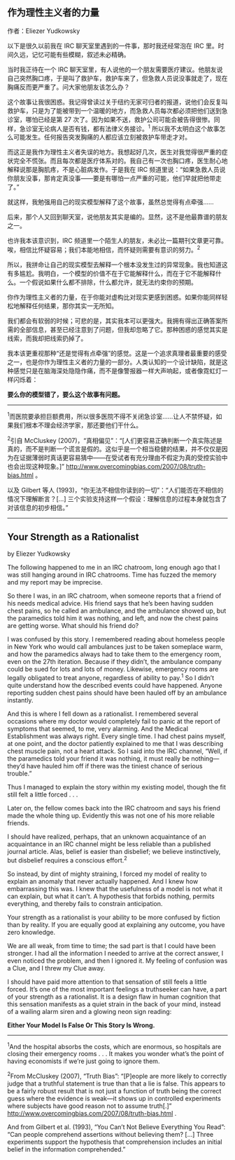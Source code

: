 ## 作为理性主义者的力量

作者：Eliezer Yudkowsky

以下是很久以前我在 IRC 聊天室里遇到的一件事，那时我还经常泡在 IRC 里。时间久远，记忆可能有些模糊，叙述未必精确。

当时我正待在一个 IRC 聊天室里，有人说他的一个朋友需要医疗建议。他朋友说自己突然胸口疼，于是叫了救护车，救护车来了，但急救人员说没事就走了，现在胸痛反而更严重了。问大家他朋友该怎么办？

这个故事让我很困惑。我记得曾读过关于纽约无家可归者的报道，说他们会反复叫救护车，只是为了能被带到一个温暖的地方，而急救人员每次都必须把他们送到急诊室，哪怕已经是第 27 次了。因为如果不送，救护公司可能会被告得很惨。同样，急诊室无论病人是否有钱，都有法律义务接诊。<sup>1</sup> 所以我不太明白这个故事怎么可能发生。任何报告突发胸痛的人都应该立刻被救护车带走才对。

而这正是我作为理性主义者失误的地方。我想起好几次，医生对我觉得很严重的症状完全不慌张。而且每次都是医疗体系对的。我自己有一次也胸口疼，医生耐心地解释说那是胸肌疼，不是心脏病发作。于是我在 IRC 频道里说：“如果急救人员说你朋友没事，那肯定真没事——要是有哪怕一点严重的可能，他们早就把他带走了。”

就这样，我勉强用自己的现实模型解释了这个故事，虽然总觉得有点牵强……

后来，那个人又回到聊天室，说他朋友其实是编的。显然，这不是他最靠谱的朋友之一。

也许我本该意识到，IRC 频道里一个陌生人的朋友，未必比一篇期刊文章更可靠。唉，相信比怀疑容易；我们本能地相信，而怀疑则需要有意识的努力。<sup>2</sup>

所以，我拼命让自己的现实模型去解释一个根本没发生过的异常现象。我也知道这有多尴尬。我明白，一个模型的价值不在于它能解释什么，而在于它不能解释什么。一个假说如果什么都不排除，什么都允许，就无法约束你的预期。

你作为理性主义者的力量，在于你能对虚构比对现实更感到困惑。如果你能同样轻松地解释任何结果，那你其实一无所知。

我们都会有软弱的时候；可悲的是，其实我本可以更强大。我拥有得出正确答案所需的全部信息，甚至已经注意到了问题，但我却忽略了它。那种困惑的感觉其实是线索，而我却把线索扔掉了。

我本该更重视那种“还是觉得有点牵强”的感觉。这是一个追求真理者最重要的感受之一，也是你作为理性主义者的力量的一部分。人类认知的一个设计缺陷，就是这种感觉只是在脑海深处隐隐作痛，而不是像警报器一样大声响起，或者像霓虹灯一样闪烁着：

**要么你的模型错了，要么这个故事有问题。**

---

<sup>1</sup>而医院要承担巨额费用，所以很多医院不得不关闭急诊室……让人不禁怀疑，如果我们根本不理会经济学家，那还要他们干什么。

<sup>2</sup>引自 McCluskey (2007)，“真相偏见”：“[人们更容易正确判断一个真实陈述是真的，而不是判断一个谎言是假的。这似乎是一个相当稳健的结果，并不仅仅是因为在证据薄弱时真话更容易猜中——在受试者有充分理由不假定为真的受控实验中也会出现这种现象。]” http://www.overcomingbias.com/2007/08/truth-bias.html 。

以及 Gilbert 等人 (1993)，“你无法不相信你读到的一切”：“人们能否在不相信的情况下理解断言？[…] 三个实验支持这样一个假设：理解信息的过程本身就包含了对该信息的初步相信。”

---

## Your Strength as a Rationalist

by Eliezer Yudkowsky

The following happened to me in an IRC chatroom, long enough ago that I was still hanging around in IRC chatrooms. Time has fuzzed the memory and my report may be imprecise.

So there I was, in an IRC chatroom, when someone reports that a friend of his needs medical advice. His friend says that he’s been having sudden chest pains, so he called an ambulance, and the ambulance showed up, but the paramedics told him it was nothing, and left, and now the chest pains are getting worse. What should his friend do?

I was confused by this story. I remembered reading about homeless people in New York who would call ambulances just to be taken someplace warm, and how the paramedics always had to take them to the emergency room, even on the 27th iteration. Because if they didn’t, the ambulance company could be sued for lots and lots of money. Likewise, emergency rooms are legally obligated to treat anyone, regardless of ability to pay.<sup>1</sup> So I didn’t quite understand how the described events could have happened. Anyone reporting sudden chest pains should have been hauled off by an ambulance instantly.

And this is where I fell down as a rationalist. I remembered several occasions where my doctor would completely fail to panic at the report of symptoms that seemed, to me, very alarming. And the Medical Establishment was always right. Every single time. I had chest pains myself, at one point, and the doctor patiently explained to me that I was describing chest muscle pain, not a heart attack. So I said into the IRC channel, “Well, if the paramedics told your friend it was nothing, it must really be nothing—they’d have hauled him off if there was the tiniest chance of serious trouble.”

Thus I managed to explain the story within my existing model, though the fit still felt a little forced . . .

Later on, the fellow comes back into the IRC chatroom and says his friend made the whole thing up. Evidently this was not one of his more reliable friends.

I should have realized, perhaps, that an unknown acquaintance of an acquaintance in an IRC channel might be less reliable than a published journal article. Alas, belief is easier than disbelief; we believe instinctively, but disbelief requires a conscious effort.<sup>2</sup>

So instead, by dint of mighty straining, I forced my model of reality to explain an anomaly that never actually happened. And I knew how embarrassing this was. I knew that the usefulness of a model is not what it can explain, but what it can’t. A hypothesis that forbids nothing, permits everything, and thereby fails to constrain anticipation.

Your strength as a rationalist is your ability to be more confused by fiction than by reality. If you are equally good at explaining any outcome, you have zero knowledge.

We are all weak, from time to time; the sad part is that I could have been stronger. I had all the information I needed to arrive at the correct answer, I even noticed the problem, and then I ignored it. My feeling of confusion was a Clue, and I threw my Clue away.

I should have paid more attention to that sensation of still feels a little forced. It’s one of the most important feelings a truthseeker can have, a part of your strength as a rationalist. It is a design flaw in human cognition that this sensation manifests as a quiet strain in the back of your mind, instead of a wailing alarm siren and a glowing neon sign reading:

**Either Your Model Is False Or This Story Is Wrong.**

---

<sup>1</sup>And the hospital absorbs the costs, which are enormous, so hospitals are closing their emergency rooms . . . It makes you wonder what’s the point of having economists if we’re just going to ignore them.

<sup>2</sup>From McCluskey (2007), “Truth Bias”: “[P]eople are more likely to correctly judge that a truthful statement is true than that a lie is false. This appears to be a fairly robust result that is not just a function of truth being the correct guess where the evidence is weak—it shows up in controlled experiments where subjects have good reason not to assume truth[.]” http://www.overcomingbias.com/2007/08/truth-bias.html .

And from Gilbert et al. (1993), “You Can’t Not Believe Everything You Read”: “Can people comprehend assertions without believing them? [...] Three experiments support the hypothesis that comprehension includes an initial belief in the information comprehended.”